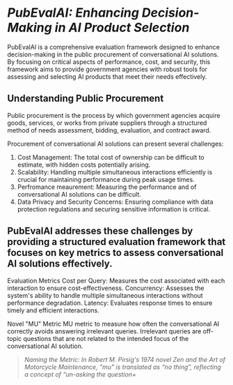 # _PubEvalAI: Enhancing Decision-Making in AI Product Selection_
PubEvalAI is a comprehensive evaluation framework designed to enhance decision-making in the public procurement of conversational AI solutions. By focusing on critical aspects of performance, cost, and security, this framework aims to provide government agencies with robust tools for assessing and selecting AI products that meet their needs effectively.
  
  
 ## Understanding Public Procurement
 Public procurement is the process by which government agencies acquire goods, services, or works from private suppliers through a structured method of needs assessment, bidding, evaluation, and contract award.

 Procurement of conversational AI solutions can present several challenges: 
 1. Cost Management: The total cost of ownership can be difficult to estimate, with hidden costs potentially arising.
 2. Scalability: Handling multiple simultaneous interactions efficiently is crucial for maintaining performance during peak usage times.
 3. Perfromance meaurement:  Measuring the performance and of conversational AI solutions can be difficult.
 4. Data Privacy and Security Concerns: Ensuring compliance with data protection regulations and securing sensitive information is critical.



## PubEvalAI addresses these challenges by providing a structured evaluation framework that focuses on key metrics to assess conversational AI solutions effectively.

Evaluation Metrics
Cost per Query: Measures the cost associated with each interaction to ensure cost-effectiveness.
Concurrency: Assesses the system's ability to handle multiple simultaneous interactions without performance degradation.
Latency: Evaluates response times to ensure timely and efficient interactions. 

Novel "MU" Metric
MU metric to measure how often the conversational AI correctly avoids answering irrelevant queries. Irrelevant queries are off-topic questions that are not related to the intended focus of the conversational AI solution.
  
  
> _Naming the Metric: In Robert M. Pirsig's 1974 novel Zen and the Art of Motorcycle Maintenance, "mu" is translated as “no thing”, reflecting a concept of “un-asking the question+_

